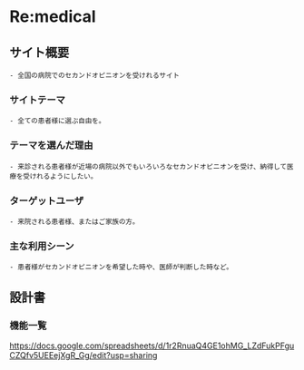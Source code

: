 # Re:medical

## サイト概要

    - 全国の病院でのセカンドオピニオンを受けれるサイト

### サイトテーマ

    - 全ての患者様に選ぶ自由を。

### テーマを選んだ理由

    - 来診される患者様が近場の病院以外でもいろいろなセカンドオピニオンを受け、納得して医療を受けれるようにしたい。

### ターゲットユーザ

    - 来院される患者様、またはご家族の方。

### 主な利用シーン

    - 患者様がセカンドオピニオンを希望した時や、医師が判断した時など。

## 設計書

### 機能一覧

<https://docs.google.com/spreadsheets/d/1r2RnuaQ4GE1ohMG_LZdFukPFguCZQfv5UEEejXgR_Gg/edit?usp=sharing>
